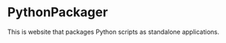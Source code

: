 PythonPackager
==============

This is website that packages Python scripts as standalone applications.  

